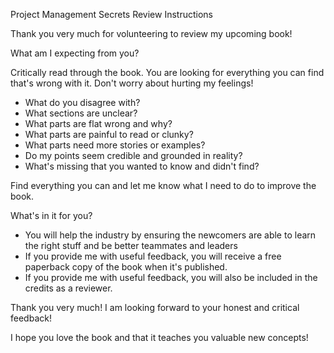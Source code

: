 Project Management Secrets Review Instructions

Thank you very much for volunteering to review my upcoming book!

What am I expecting from you?

Critically read through the book. You are looking for everything you can find that's wrong with it. Don't worry about hurting my feelings!

- What do you disagree with?
- What sections are unclear?
- What parts are flat wrong and why?
- What parts are painful to read or clunky?
- What parts need more stories or examples?
- Do my points seem credible and grounded in reality?
- What's missing that you wanted to know and didn't find?

Find everything you can and let me know what I need to do to improve the book.

What's in it for you?

- You will help the industry by ensuring the newcomers are able to learn the right stuff and be better teammates and leaders
- If you provide me with useful feedback, you will receive a free paperback copy of the book when it's published.
- If you provide me with useful feedback, you will also be included in the credits as a reviewer.

Thank you very much! I am looking forward to your honest and critical feedback!

I hope you love the book and that it teaches you valuable new concepts!
